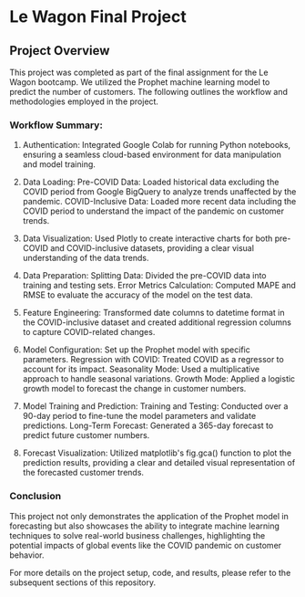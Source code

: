 
# Le Wagon Final Project

## Project Overview
This project was completed as part of the final assignment for the Le Wagon bootcamp. We utilized the Prophet machine learning model to predict the number of customers. The following outlines the workflow and methodologies employed in the project.


### Workflow Summary:
1) Authentication: 
Integrated Google Colab for running Python notebooks, ensuring a seamless cloud-based environment for data manipulation and model training.

2) Data Loading:
Pre-COVID Data: Loaded historical data excluding the COVID period from Google BigQuery to analyze trends unaffected by the pandemic.
COVID-Inclusive Data: Loaded more recent data including the COVID period to understand the impact of the pandemic on customer trends.

3) Data Visualization:
 Used Plotly to create interactive charts for both pre-COVID and COVID-inclusive datasets, providing a clear visual understanding of the data trends.

4) Data Preparation:
Splitting Data: Divided the pre-COVID data into training and testing sets.
Error Metrics Calculation: Computed MAPE and RMSE to evaluate the accuracy of the model on the test data.

5) Feature Engineering: 
Transformed date columns to datetime format in the COVID-inclusive dataset and created additional regression columns to capture COVID-related changes.

6) Model Configuration:
Set up the Prophet model with specific parameters.
Regression with COVID: Treated COVID as a regressor to account for its impact.
Seasonality Mode: Used a multiplicative approach to handle seasonal variations.
Growth Mode: Applied a logistic growth model to forecast the change in customer numbers.

7) Model Training and Prediction:
Training and Testing: Conducted over a 90-day period to fine-tune the model parameters and validate predictions.
Long-Term Forecast: Generated a 365-day forecast to predict future customer numbers.

8) Forecast Visualization: 
Utilized matplotlib's fig.gca() function to plot the prediction results, providing a clear and detailed visual representation of the forecasted customer trends.

### Conclusion
This project not only demonstrates the application of the Prophet model in forecasting but also showcases the ability to integrate machine learning techniques to solve real-world business challenges, highlighting the potential impacts of global events like the COVID pandemic on customer behavior.

For more details on the project setup, code, and results, please refer to the subsequent sections of this repository.


